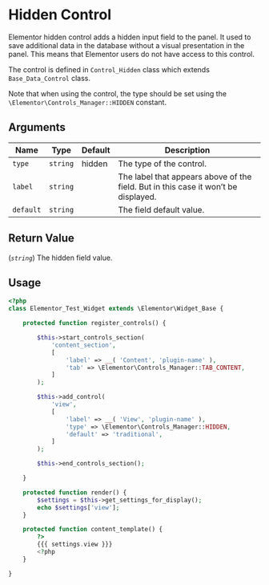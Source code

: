 # Hidden Control

Elementor hidden control adds a hidden input field to the panel. It used to save additional data in the database without a visual presentation in the panel. This means that Elementor users do not have access to this control.

The control is defined in `Control_Hidden` class which extends `Base_Data_Control` class.

Note that when using the control, the type should be set using the `\Elementor\Controls_Manager::HIDDEN` constant.

## Arguments

<table>
	<thead>
		<tr>
			<th>Name</th>
			<th>Type</th>
			<th>Default</th>
			<th>Description</th>
		</tr>
	</thead>
	<tbody>
		<tr>
			<td><code>type</code></td>
			<td><code>string</code></td>
			<td>hidden</td>
			<td>The type of the control.</td>
		</tr>
		<tr>
			<td><code>label</code></td>
			<td><code>string</code></td>
			<td></td>
			<td>The label that appears above of the field. But in this case it won’t be displayed.</td>
		</tr>
		<tr>
			<td><code>default</code></td>
			<td><code>string</code></td>
			<td></td>
			<td>The field default value.</td>
		</tr>
	</tbody>
</table>

## Return Value

(_`string`_) The hidden field value.

## Usage

```php {14-21,29,34}
<?php
class Elementor_Test_Widget extends \Elementor\Widget_Base {

	protected function register_controls() {

		$this->start_controls_section(
			'content_section',
			[
				'label' => __( 'Content', 'plugin-name' ),
				'tab' => \Elementor\Controls_Manager::TAB_CONTENT,
			]
		);

		$this->add_control(
			'view',
			[
				'label' => __( 'View', 'plugin-name' ),
				'type' => \Elementor\Controls_Manager::HIDDEN,
				'default' => 'traditional',
			]
		);

		$this->end_controls_section();

	}

	protected function render() {
		$settings = $this->get_settings_for_display();
		echo $settings['view'];
	}

	protected function content_template() {
		?>
		{{{ settings.view }}}
		<?php
	}

}
```
